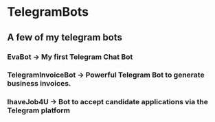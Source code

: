 # TelegramBots

## A few of my telegram bots

### EvaBot -> My first Telegram Chat Bot
### TelegramInvoiceBot -> Powerful Telegram Bot to generate business invoices. 
### IhaveJob4U -> Bot to accept candidate applications via the Telegram platform
